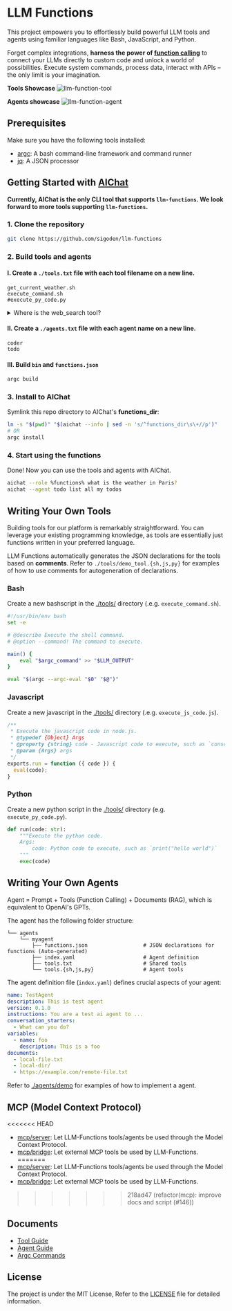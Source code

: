 # LLM Functions

This project empowers you to effortlessly build powerful LLM tools and agents using familiar languages like Bash, JavaScript, and Python. 

Forget complex integrations, **harness the power of [function calling](https://platform.openai.com/docs/guides/function-calling)** to connect your LLMs directly to custom code and unlock a world of possibilities. Execute system commands, process data, interact with APIs –  the only limit is your imagination.

**Tools Showcase**
![llm-function-tool](https://github.com/user-attachments/assets/40c77413-30ba-4f0f-a2c7-19b042a1b507)

**Agents showcase**
![llm-function-agent](https://github.com/user-attachments/assets/6e380069-8211-4a16-8592-096e909b921d)

## Prerequisites

Make sure you have the following tools installed:

- [argc](https://github.com/sigoden/argc): A bash command-line framework and command runner
- [jq](https://github.com/jqlang/jq): A JSON processor

## Getting Started with [AIChat](https://github.com/sigoden/aichat)

**Currently, AIChat is the only CLI tool that supports `llm-functions`. We look forward to more tools supporting `llm-functions`.**

### 1. Clone the repository

```sh
git clone https://github.com/sigoden/llm-functions
```

### 2. Build tools and agents

#### I. Create a `./tools.txt` file with each tool filename on a new line.

```
get_current_weather.sh
execute_command.sh
#execute_py_code.py
``` 

<details>
<summary>Where is the web_search tool?</summary>
<br>

The `web_search` tool itself doesn't exist directly, Instead, you can choose from a variety of web search tools.

To use one as the `web_search` tool, follow these steps:

1. **Choose a Tool:** Available tools include:
    * `web_search_cohere.sh`
    * `web_search_perplexity.sh`
    * `web_search_tavily.sh`
    * `web_search_vertexai.sh`

2. **Link Your Choice:** Use the `argc` command to link your chosen tool as `web_search`. For example, to use `web_search_perplexity.sh`:

    ```sh
    $ argc link-web-search web_search_perplexity.sh
    ```

    This command creates a symbolic link, making `web_search.sh` point to your selected `web_search_perplexity.sh` tool. 

Now there is a `web_search.sh` ready to be added to your `./tools.txt`.

</details>

#### II. Create a `./agents.txt` file with each agent name on a new line.

```
coder
todo
```

#### III. Build `bin` and `functions.json`

```sh
argc build
```

### 3. Install to AIChat

Symlink this repo directory to AIChat's **functions_dir**:

```sh
ln -s "$(pwd)" "$(aichat --info | sed -n 's/^functions_dir\s\+//p')"
# OR
argc install
```

### 4. Start using the functions

Done! Now you can use the tools and agents with AIChat.

```sh
aichat --role %functions% what is the weather in Paris?
aichat --agent todo list all my todos
```

## Writing Your Own Tools

Building tools for our platform is remarkably straightforward. You can leverage your existing programming knowledge, as tools are essentially just functions written in your preferred language.

LLM Functions automatically generates the JSON declarations for the tools based on **comments**. Refer to `./tools/demo_tool.{sh,js,py}` for examples of how to use comments for autogeneration of declarations.

### Bash

Create a new bashscript in the [./tools/](./tools/) directory (.e.g. `execute_command.sh`).

```sh
#!/usr/bin/env bash
set -e

# @describe Execute the shell command.
# @option --command! The command to execute.

main() {
    eval "$argc_command" >> "$LLM_OUTPUT"
}

eval "$(argc --argc-eval "$0" "$@")"
```

### Javascript

Create a new javascript in the [./tools/](./tools/) directory (.e.g. `execute_js_code.js`).

```js
/**
 * Execute the javascript code in node.js.
 * @typedef {Object} Args
 * @property {string} code - Javascript code to execute, such as `console.log("hello world")`
 * @param {Args} args
 */
exports.run = function ({ code }) {
  eval(code);
}

```

### Python

Create a new python script in the [./tools/](./tools/) directory (e.g. `execute_py_code.py`).

```py
def run(code: str):
    """Execute the python code.
    Args:
        code: Python code to execute, such as `print("hello world")`
    """
    exec(code)

```

## Writing Your Own Agents

Agent = Prompt + Tools (Function Calling) + Documents (RAG), which is equivalent to OpenAI's GPTs.

The agent has the following folder structure:
```
└── agents
    └── myagent
        ├── functions.json                  # JSON declarations for functions (Auto-generated)
        ├── index.yaml                      # Agent definition
        ├── tools.txt                       # Shared tools
        └── tools.{sh,js,py}                # Agent tools 
```

The agent definition file (`index.yaml`) defines crucial aspects of your agent:

```yaml
name: TestAgent                             
description: This is test agent
version: 0.1.0
instructions: You are a test ai agent to ... 
conversation_starters:
  - What can you do?
variables:
  - name: foo
    description: This is a foo
documents:
  - local-file.txt
  - local-dir/
  - https://example.com/remote-file.txt
```

Refer to [./agents/demo](https://github.com/sigoden/llm-functions/tree/main/agents/demo) for examples of how to implement a agent.

## MCP (Model Context Protocol)

<<<<<<< HEAD
- [mcp/server](https://github.com/sigoden/llm-functions/tree/main/mcp/server): Let LLM-Functions tools/agents be used through the Model Context Protocol. 
- [mcp/bridge](https://github.com/sigoden/llm-functions/tree/main/mcp/bridge): Let external MCP tools be used by LLM-Functions.
=======
- [mcp/server](./mcp/server/): Let LLM-Functions tools/agents be used through the Model Context Protocol. 
- [mcp/bridge](./mcp/bridge/): Let external MCP tools be used by LLM-Functions.
>>>>>>> 218ad47 (refactor(mcp): improve docs and script (#146))

## Documents

- [Tool Guide](https://github.com/sigoden/llm-functions/blob/main/docs/tool.md)
- [Agent Guide](https://github.com/sigoden/llm-functions/blob/main/docs/agent.md)
- [Argc Commands](https://github.com/sigoden/llm-functions/blob/main/docs/argcfile.md)

## License

The project is under the MIT License, Refer to the [LICENSE](https://github.com/sigoden/llm-functions/blob/main/LICENSE) file for detailed information.
